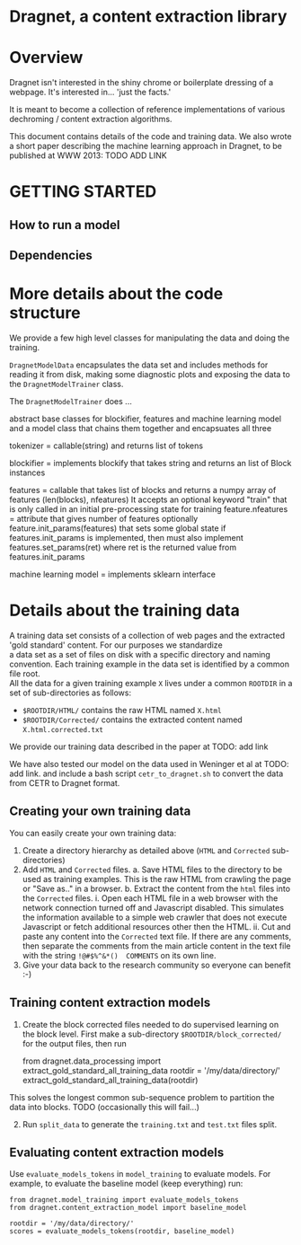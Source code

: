 
Dragnet, a content extraction library
=====================================

# Overview

Dragnet isn't interested in the shiny chrome or boilerplate dressing of a 
webpage. It's interested in... 'just the facts.'

It is meant to become a collection of reference implementations of various
dechroming / content extraction algorithms.

This document contains details of the code and training data.
We also wrote a short paper describing the machine learning approach in Dragnet,
to be published at WWW 2013: TODO ADD LINK


# GETTING STARTED

## How to run a model

## Dependencies




# More details about the code structure

We provide a few high level classes for manipulating the data and doing the training.

`DragnetModelData` encapsulates the data set and includes methods for reading it from disk,
making some diagnostic plots and exposing the data to the
`DragnetModelTrainer` class.

The `DragnetModelTrainer` does ...


abstract base classes for blockifier, features and machine learning model
and a model class that chains them together and encapsuates all three


tokenizer = callable(string) and returns list of tokens


  blockifier = implements blockify that takes string and returns
           an list of Block instances

  features = callable that takes list of blocks
             and returns a numpy array of features (len(blocks), nfeatures)
             It accepts an optional keyword "train" that is only called in an initial
             pre-processing state for training
           feature.nfeatures = attribute that gives number of features
           optionally feature.init_params(features) that sets some global state
              if features.init_params is implemented, then must also implement
               features.set_params(ret) where ret is the returned value from
               features.init_params

  machine learning model = implements sklearn interface




# Details about the training data

A training data set consists of a collection of web pages and the extracted
'gold standard' content.  For our purposes we standardize  
a data set as a set of files on disk with a specific directory and naming
convention.  Each training example in the data set
is identified by a common file root.  
All the data for a given training example `X` lives under a common `ROOTDIR`
in a set of sub-directories as follows:

* `$ROOTDIR/HTML/` contains the raw HTML named `X.html`
* `$ROOTDIR/Corrected/` contains the extracted content named `X.html.corrected.txt`

We provide our training data described in the paper at TODO: add link

We have also tested our model on the data used in Weninger et al at TODO: add link.
and include a bash script `cetr_to_dragnet.sh` to convert the data
from CETR to Dragnet format.

## Creating your own training data

You can easily create your own training data:

1.  Create a directory hierarchy as detailed above (`HTML` and `Corrected` sub-directories)
2.  Add `HTML` and `Corrected` files.
    a.  Save HTML files to the directory to be used as training examples.  This is the raw HTML from crawling the page or "Save as.." in a browser.
    b.  Extract the content from the `html` files into the `Corrected` files.
        i.  Open each HTML file in a web browser with the network connection turned off
            and Javascript disabled.  This simulates the information available to a simple
            web crawler that does not execute Javascript or fetch additional
            resources other then the HTML.
        ii.  Cut and paste any content into the `Corrected` text
            file.  If there are any comments, then separate the comments from the main
            article content in the text file with the string `!@#$%^&*()  COMMENTS`
            on its own line.
3.  Give your data back to the research community so everyone can benefit :-)

## Training content extraction models

1.  Create the block corrected files needed to do supervised learning on the block level.
First make a sub-directory `$ROOTDIR/block_corrected/` for the output files, then run

    from dragnet.data_processing import extract_gold_standard_all_training_data
    rootdir = '/my/data/directory/'
    extract_gold_standard_all_training_data(rootdir)

This solves the longest common sub-sequence problem to partition the data into blocks.
TODO (occasionally this will fail...)

2.  Run `split_data` to generate the `training.txt` and `test.txt` files split.


## Evaluating content extraction models

Use `evaluate_models_tokens` in `model_training` to evaluate models.  For example,
to evaluate the baseline model (keep everything) run:

    from dragnet.model_training import evaluate_models_tokens
    from dragnet.content_extraction_model import baseline_model

    rootdir = '/my/data/directory/'
    scores = evaluate_models_tokens(rootdir, baseline_model)


